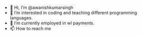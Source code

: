 - 👋 Hi, I’m @awanishkumarsingh
- 👀 I’m interested in coding and teaching different programming languages.
- 🌱 I’m currently employed in wl payments.
- 📫 How to reach me 

<!---
awanishkumarsingh03/awanishkumarsingh03 is a ✨ special ✨ repository because its `README.md` (this file) appears on your GitHub profile.
You can click the Preview link to take a look at your changes.
--->
